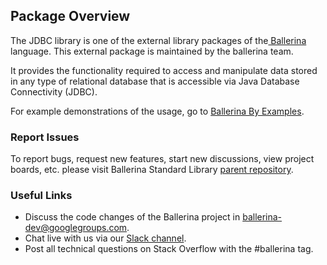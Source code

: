 ## Package Overview

The JDBC library is one of the external library packages of the<a target="_blank" href="https://ballerina.io/"> Ballerina</a> language. This external package is maintained by the ballerina team.

It provides the functionality required to access and manipulate data stored in any type of relational database
that is accessible via Java Database Connectivity (JDBC).

For example demonstrations of the usage, go to [Ballerina By Examples](https://ballerina.io/learn/by-example/).

### Report Issues

To report bugs, request new features, start new discussions, view project boards, etc. please visit Ballerina Standard Library [parent repository](https://github.com/ballerina-platform/ballerina-standard-library).

### Useful Links
- Discuss the code changes of the Ballerina project in ballerina-dev@googlegroups.com.
- Chat live with us via our [Slack channel](https://ballerina.io/community/slack/).
- Post all technical questions on Stack Overflow with the #ballerina tag.